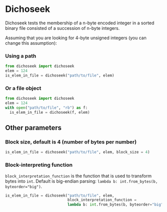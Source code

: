 # Dichoseek

Dichoseek tests the membership of a n-byte encoded integer in a sorted binary file consisted of a succession of n-byte integers.

Assuming that you are looking for 4-byte unsigned integers (you can change this assumption):

### Using a path

```python
from dichoseek import dichoseek
elem = 124
is_elem_in_file = dichoseek("path/to/file", elem)
```

### Or a file object

```python
from dichoseek import dichoseek
elem = 124
with open("path/to/file", "rb") as f:
  is_elem_in_file = dichoseek(f, elem)
```

## Other parameters

### Block size, default is 4 (number of bytes per number)

```python
is_elem_in_file = dichoseek("path/to/file", elem, block_size = 4)
```

### Block-interpreting function

`block_interpretation_function` is the function that is used to transform bytes into `int`. Default is big-endian parsing: `lambda b: int.from_bytes(b, byteorder="big")`.

```python
is_elem_in_file = dichoseek("path/to/file", elem, 
                            block_interpretation_function = 
                            lambda b: int.from_bytes(b, byteorder="big")
```